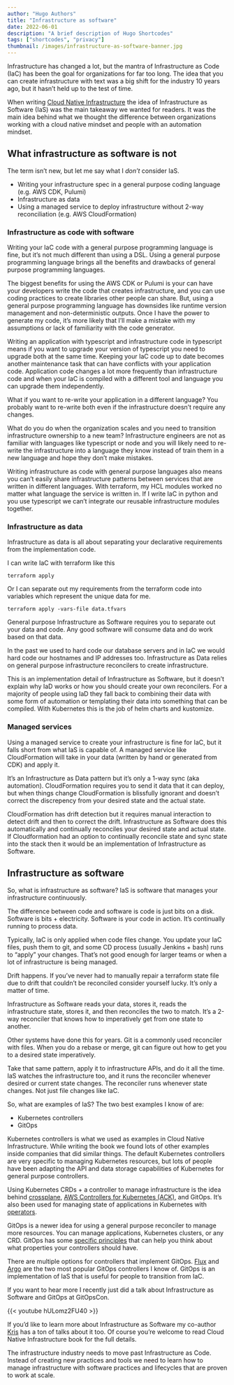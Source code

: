 ```yaml
---
author: "Hugo Authors"
title: "Infrastructure as software"
date: 2022-06-01
description: "A brief description of Hugo Shortcodes"
tags: ["shortcodes", "privacy"]
thumbnail: /images/infrastructure-as-software-banner.jpg
---
```


Infrastructure has changed a lot, but the mantra of Infrastructure as Code (IaC) has been the goal for organizations for far too long. The idea that you can create infrastructure with text was a big shift for the industry 10 years ago, but it hasn’t held up to the test of time.

When writing [Cloud Native Infrastructure](https://cnibook.info/) the idea of Infrastructure as Software (IaS) was the main takeaway we wanted for readers. It was the main idea behind what we thought the difference between organizations working with a cloud native mindset and people with an automation mindset.

## What infrastructure as software is not

The term isn’t new, but let me say what I *don’t* consider IaS.

- Writing your infrastructure spec in a general purpose coding language (e.g. AWS CDK, Pulumi)
- Infrastructure as data
- Using a managed service to deploy infrastructure without 2-way reconciliation (e.g. AWS CloudFormation)

### Infrastructure as code with software

Writing your IaC code with a general purpose programming language is fine, but it’s not much different than using a DSL. Using a general purpose programming language brings all the benefits and drawbacks of general purpose programming languages.

The biggest benefits for using the AWS CDK or Pulumi is your can have your developers write the code that creates infrastructure, and you can use coding practices to create libraries other people can share. But, using a general purpose programming language has downsides like runtime version management and non-deterministic outputs. Once I have the power to generate my code, it’s more likely that I’ll make a mistake with my assumptions or lack of familiarity with the code generator.

Writing an application with typescript and infrastructure code in typescript means if you want to upgrade your version of typescript you need to upgrade both at the same time. Keeping your IaC code up to date becomes another maintenance task that can have conflicts with your application code. Application code changes a lot more frequently than infrastructure code and when your IaC is compiled with a different tool and language you can upgrade them independently.

What if you want to re-write your application in a different language? You probably want to re-write both even if the infrastructure doesn’t require any changes.

What do you do when the organization scales and you need to transition infrastructure ownership to a new team? Infrastructure engineers are not as familiar with languages like typescript or node and you will likely need to re-write the infrastructure into a language they know instead of train them in a new language and hope they don’t make mistakes.

Writing infrastructure as code with general purpose languages also means you can’t easily share infrastructure patterns between services that are written in different languages. With terraform, my HCL modules worked no matter what language the service is written in. If I write IaC in python and you use typescript we can’t integrate our reusable infrastructure modules together.

### Infrastructure as data

Infrastructure as data is all about separating your declarative requirements from the implementation code.

I can write IaC with terraform like this

```
terraform apply
```

Or I can separate out my requirements from the terraform code into variables which represent the unique data for me.

```
terraform apply -vars-file data.tfvars
```

General purpose Infrastructure as Software requires you to separate out your data and code. Any good software will consume data and do work based on that data.

In the past we used to hard code our database servers and in IaC we would hard code our hostnames and IP addresses too. Infrastructure as Data relies on general purpose infrastructure reconcilers to create infrastructure.

This is an implementation detail of Infrastructure as Software, but it doesn’t explain why IaD works or how you should create your own reconcilers. For a majority of people using IaD they fall back to combining their data with some form of automation or templating their data into something that can be compiled. With Kubernetes this is the job of helm charts and kustomize.

### Managed services

Using a managed service to create your infrastructure is fine for IaC, but it falls short from what IaS is capable of. A managed service like CloudFormation will take in your data (written by hand or generated from CDK) and apply it.

It’s an Infrastructure as Data pattern but it’s only a 1-way sync (aka automation). CloudFormation requires you to send it data that it can deploy, but when things change CloudFormation is blissfully ignorant and doesn’t correct the discrepency from your desired state and the actual state.

CloudFormation has drift detection but it requires manual interaction to detect drift and then to correct the drift. Infrastructure as Software does this automatically and continually reconciles your desired state and actual state. If Cloudformation had an option to continually reconcile state and sync state into the stack then it would be an implementation of Infrastructure as Software.

## Infrastructure as software

So, what is infrastructure as software? IaS is software that manages your infrastructure continuously.

The difference between code and software is code is just bits on a disk. Software is bits + electricity. Software is your code in action. It’s continually running to process data.

Typically, IaC is only applied when code files change. You update your IaC files, push them to git, and some CD process (usually Jenkins + bash) runs to “apply” your changes. That’s not good enough for larger teams or when a lot of infrastructure is being managed.

Drift happens. If you’ve never had to manually repair a terraform state file due to drift that couldn’t be reconciled consider yourself lucky. It’s only a matter of time.

Infrastructure as Software reads your data, stores it, reads the infrastructure state, stores it, and then reconciles the two to match. It’s a 2-way reconciler that knows how to imperatively get from one state to another.

Other systems have done this for years. Git is a commonly used reconciler with files. When you do a rebase or merge, git can figure out how to get you to a desired state imperatively.

Take that same pattern, apply it to infrastructure APIs, and do it all the time. IaS watches the infrastructure too, and it runs the reconciler whenever desired or current state changes. The reconciler runs whenever state changes. Not just file changes like IaC.

So, what are examples of IaS? The two best examples I know of are:

- Kubernetes controllers
- GitOps

Kubernetes controllers is what we used as examples in Cloud Native Infrastructure. While writing the book we found lots of other examples inside companies that did similar things. The default Kubernetes controllers are very specific to managing Kubernetes resources, but lots of people have been adapting the API and data storage capabilities of Kubernetes for general purpose controllers.

Using Kubernetes CRDs + a controller to manage infrastructure is the idea behind [crossplane](https://crossplane.io/), [AWS Controllers for Kubernetes (ACK)](https://github.com/aws-controllers-k8s/community), and GitOps. It’s also been used for managing state of applications in Kubernetes with [operators](https://kubernetes.io/docs/concepts/extend-kubernetes/operator/).

GitOps is a newer idea for using a general purpose reconciler to manage more resources. You can manage applications, Kubernetes clusters, or any CRD. GitOps has some [specific principles](https://opengitops.dev/) that can help you think about what properties your controllers should have.

There are multiple options for controllers that implement GitOps. [Flux](https://fluxcd.io/) and [Argo](https://argoproj.github.io/) are the two most popular GitOps controllers I know of. GitOps is an implementation of IaS that is useful for people to transition from IaC.

If you want to hear more I recently just did a talk about Infrastructure as Software and GitOps at GitOpsCon.



{{< youtube hULomz2FU40 >}}



If you’d like to learn more about Infrastructure as Software my co-author [Kris](https://twitter.com/krisnova) has a ton of talks about it too. Of course you’re welcome to read Cloud Native Infrastructure book for the full details.

The infrastructure industry needs to move past Infrastructure as Code. Instead of creating new practices and tools we need to learn how to manage infrastructure with software practices and lifecycles that are proven to work at scale.

